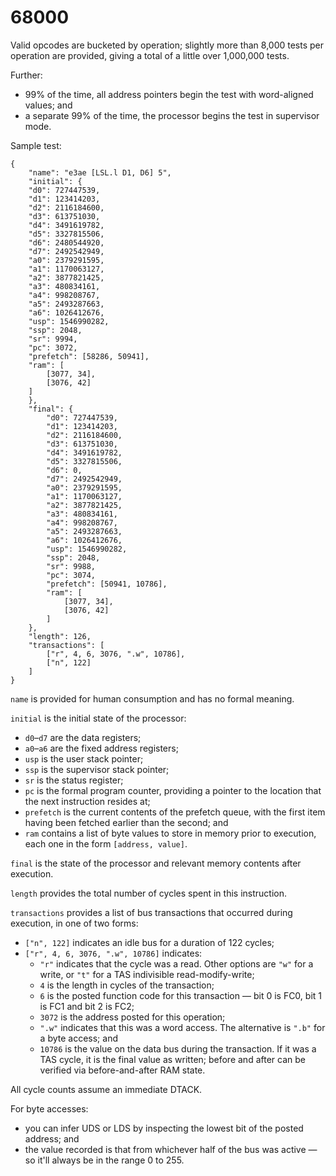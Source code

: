 # 68000

Valid opcodes are bucketed by operation; slightly more than 8,000 tests per operation are provided, giving a total of a little over 1,000,000 tests.

Further:
* 99% of the time, all address pointers begin the test with word-aligned values; and
* a separate 99% of the time, the processor begins the test in supervisor mode.

Sample test:

	{
		"name": "e3ae [LSL.l D1, D6] 5",
		"initial": {
		"d0": 727447539,
		"d1": 123414203,
		"d2": 2116184600,
		"d3": 613751030,
		"d4": 3491619782,
		"d5": 3327815506,
		"d6": 2480544920,
		"d7": 2492542949,
		"a0": 2379291595,
		"a1": 1170063127,
		"a2": 3877821425,
		"a3": 480834161,
		"a4": 998208767,
		"a5": 2493287663,
		"a6": 1026412676,
		"usp": 1546990282,
		"ssp": 2048,
		"sr": 9994,
		"pc": 3072,
		"prefetch": [58286, 50941],
		"ram": [
			[3077, 34],
			[3076, 42]
		]
		},
		"final": {
			"d0": 727447539,
			"d1": 123414203,
			"d2": 2116184600,
			"d3": 613751030,
			"d4": 3491619782,
			"d5": 3327815506,
			"d6": 0,
			"d7": 2492542949,
			"a0": 2379291595,
			"a1": 1170063127,
			"a2": 3877821425,
			"a3": 480834161,
			"a4": 998208767,
			"a5": 2493287663,
			"a6": 1026412676,
			"usp": 1546990282,
			"ssp": 2048,
			"sr": 9988,
			"pc": 3074,
			"prefetch": [50941, 10786],
			"ram": [
				[3077, 34],
				[3076, 42]
			]
		},
		"length": 126,
		"transactions": [
			["r", 4, 6, 3076, ".w", 10786],
			["n", 122]
		]
	}

`name` is provided for human consumption and has no formal meaning.

`initial` is the initial state of the processor:
* `d0`–`d7` are the data registers;
* `a0`–`a6` are the fixed address registers;
* `usp` is the user stack pointer;
* `ssp` is the supervisor stack pointer;
* `sr` is the status register;
* `pc` is the formal program counter, providing a pointer to the location that the next instruction resides at;
* `prefetch` is the current contents of the prefetch queue, with the first item having been fetched earlier than the second; and
* `ram` contains a list of byte values to store in memory prior to execution, each one in the form `[address, value]`.

`final` is the state of the processor and relevant memory contents after execution.

`length` provides the total number of cycles spent in this instruction.

`transactions` provides a list of bus transactions that occurred during execution, in one of two forms:
* `["n", 122]` indicates an idle bus for a duration of 122 cycles;
* `["r", 4, 6, 3076, ".w", 10786]` indicates:
  * `"r"` indicates that the cycle was a read. Other options are `"w"` for a write, or `"t"` for a TAS indivisible read-modify-write;
  * `4` is the length in cycles of the transaction;
  * `6` is the posted function code for this transaction — bit 0 is FC0, bit 1 is FC1 and bit 2 is FC2;
  * `3072` is the address posted for this operation;
  * `".w"` indicates that this was a word access. The alternative is `".b"` for a byte access; and
  * `10786` is the value on the data bus during the transaction. If it was a TAS cycle, it is the final value as written; before and after can be verified via before-and-after RAM state.

All cycle counts assume an immediate DTACK.
	
For byte accesses:
* you can infer UDS or LDS by inspecting the lowest bit of the posted address; and
* the value recorded is that from whichever half of the bus was active — so it'll always be in the range 0 to 255.